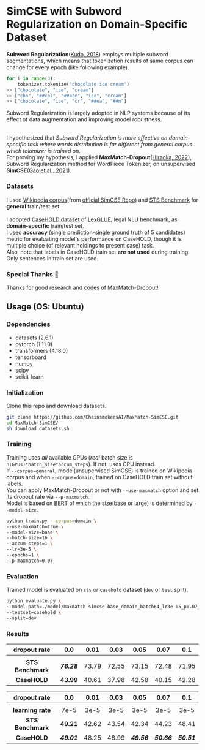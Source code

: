 # SimCSE with Subword Regularization on Domain-Specific Dataset
**Subword Regularization**([Kudo, 2018](https://arxiv.org/abs/1804.10959)) employs multiple subword segmentations, which means that tokenization results of same corpus can change for every epoch (like following example).
```python
for i in range(3):
    tokenizer.tokenize("chocolate ice cream")
>> ["chocolate", "ice", "cream"]
>> ["cho", "##col", "##ate", "ice", "cream"]
>> ["chocolate", "ice", "cr", "##ea", "##m"]
```
Subword Regularization is largely adopted in NLP systems because of its effect of data augmentation and improving model robustness.<br/><br/>

I hypothesized that *Subword Regularization is more effective on domain-specific task where words distribution is far different from general corpus which tokenizer is trained on*.<br/>
For proving my hypothesis, I applied **MaxMatch-Dropout**([Hiraoka, 2022](https://arxiv.org/abs/2209.04126)), Subword Regularization method for WordPiece Tokenizer, on unsupervised **SimCSE**([Gao et al., 2021](https://arxiv.org/abs/2104.08821)).
### Datasets
I used [Wikipedia corpus](https://huggingface.co/datasets/princeton-nlp/datasets-for-simcse)(from [official SimCSE Repo](https://github.com/princeton-nlp/SimCSE)) and [STS Benchmark](https://ixa2.si.ehu.eus/stswiki/index.php/STSbenchmark) for **general** train/test set.<br/><br/>
I adopted [CaseHOLD dataset](https://huggingface.co/datasets/lex_glue) of [LexGLUE](https://github.com/coastalcph/lex-glue), legal NLU benchmark, as **domain-specific** train/test set.<br/>
I used **accuracy** (single prediction-single ground truth of 5 candidates) metric for evaluating model's performance on CaseHOLD, though it is multiple choice (of relevant holdings to present case) task.<br/>
Also, note that labels in CaseHOLD train set **are not used** during training. Only sentences in train set are used.
### Special Thanks :pray:
Thanks for good research and [codes](https://github.com/tatHi/maxmatch_dropout) of MaxMatch-Dropout!
## Usage (OS: Ubuntu)
### Dependencies
* datasets (2.6.1)
* pytorch (1.11.0)
* transformers (4.18.0)
* tensorboard
* numpy
* scipy
* scikit-learn
### Initialization
Clone this repo and download datasets.
```bash
git clone https://github.com/ChainsmokersAI/MaxMatch-SimCSE.git
cd MaxMatch-SimCSE/
sh download_datasets.sh
```
### Training
Training uses *all* available GPUs (*real* batch size is `n(GPUs)*batch_size*accum_steps`). If not, uses CPU instead.<br/>
If `--corpus=general`, model(unsupervised SimCSE) is trained on Wikipedia corpus and when `--corpus=domain`, trained on CaseHOLD train set without labels.<br/>
You can apply MaxMatch-Dropout or not with `--use-maxmatch` option and set its dropout rate via `--p-maxmatch`.<br/>
Model is based on [BERT](https://huggingface.co/bert-base-uncased) of which the size(base or large) is determined by `--model-size`.
```bash
python train.py --corpus=domain \
--use-maxmatch=True \
--model-size=base \
--batch-size=16 \
--accum-steps=1 \
--lr=3e-5 \
--epochs=1 \
--p-maxmatch=0.07
```
### Evaluation
Trained model is evaluated on `sts` or `casehold` dataset (`dev` or `test` split).
```bash
python evaluate.py \
--model-path=./model/maxmatch-simcse-base_domain_batch64_lr3e-05_p0.07_step4000.pth \
--testset=casehold \
--split=dev
```
### Results
|dropout rate|0.0|0.01|0.03|0.05|0.07|0.1|
|:---:|:---:|:---:|:---:|:---:|:---:|:---:|
|||||||||
|**STS Benchmark**|***76.28***|73.79|72.55|73.15|72.48|71.95|
|**CaseHOLD**|**43.99**|40.61|37.98|42.58|40.15|42.28|

|dropout rate|0.0|0.01|0.03|0.05|0.07|0.1|
|:---:|:---:|:---:|:---:|:---:|:---:|:---:|
||||||||
|**learning rate**|7e-5|3e-5|3e-5|3e-5|3e-5|3e-5|
|**STS Benchmark**|**49.21**|42.62|43.54|42.34|44.23|48.41|
|**CaseHOLD**|***49.01***|48.25|48.99|***49.56***|***50.66***|***50.51***|

